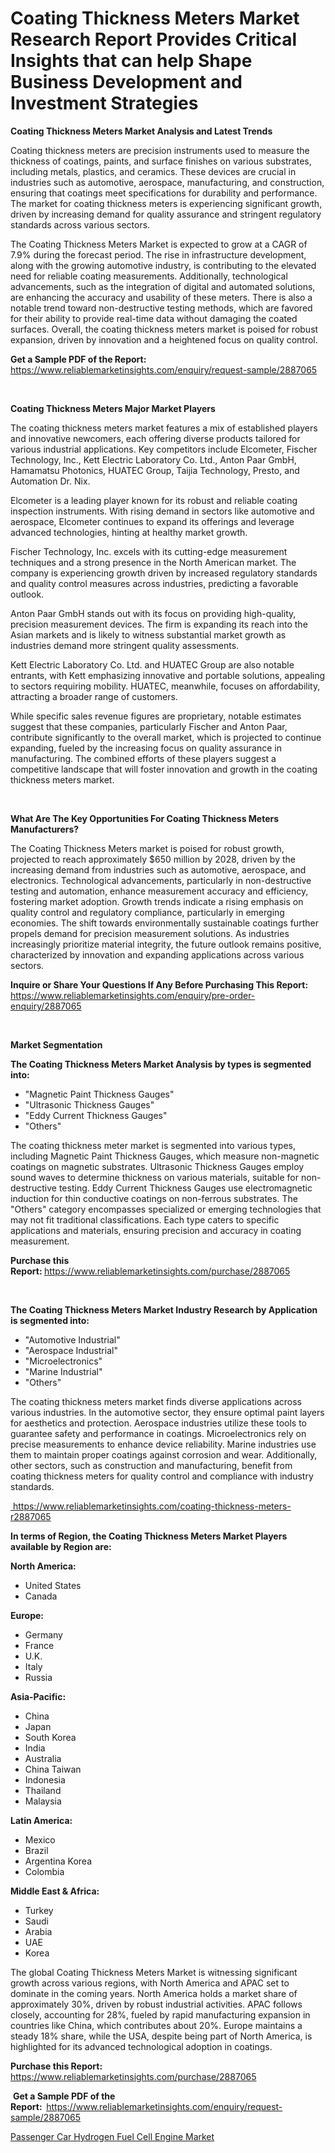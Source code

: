 <p><h1>Coating Thickness Meters Market Research Report Provides Critical Insights that can help Shape Business Development and Investment Strategies</h1></p><p><strong>Coating Thickness Meters Market Analysis and Latest Trends</strong></p>
<p><p>Coating thickness meters are precision instruments used to measure the thickness of coatings, paints, and surface finishes on various substrates, including metals, plastics, and ceramics. These devices are crucial in industries such as automotive, aerospace, manufacturing, and construction, ensuring that coatings meet specifications for durability and performance. The market for coating thickness meters is experiencing significant growth, driven by increasing demand for quality assurance and stringent regulatory standards across various sectors.</p><p>The Coating Thickness Meters Market is expected to grow at a CAGR of 7.9% during the forecast period. The rise in infrastructure development, along with the growing automotive industry, is contributing to the elevated need for reliable coating measurements. Additionally, technological advancements, such as the integration of digital and automated solutions, are enhancing the accuracy and usability of these meters. There is also a notable trend toward non-destructive testing methods, which are favored for their ability to provide real-time data without damaging the coated surfaces. Overall, the coating thickness meters market is poised for robust expansion, driven by innovation and a heightened focus on quality control.</p></p>
<p><strong>Get a Sample PDF of the Report:&nbsp;</strong> <a href="https://www.reliablemarketinsights.com/enquiry/request-sample/2887065?utm_campaign=3013&utm_medium=2&utm_source=Github&utm_content=ia&utm_term=13032025&utm_id=coating-thickness-meters">https://www.reliablemarketinsights.com/enquiry/request-sample/2887065</a></p>
<p>&nbsp;</p>
<p><strong>Coating Thickness Meters Major Market Players</strong></p>
<p><p>The coating thickness meters market features a mix of established players and innovative newcomers, each offering diverse products tailored for various industrial applications. Key competitors include Elcometer, Fischer Technology, Inc., Kett Electric Laboratory Co. Ltd., Anton Paar GmbH, Hamamatsu Photonics, HUATEC Group, Taijia Technology, Presto, and Automation Dr. Nix.</p><p>Elcometer is a leading player known for its robust and reliable coating inspection instruments. With rising demand in sectors like automotive and aerospace, Elcometer continues to expand its offerings and leverage advanced technologies, hinting at healthy market growth.</p><p>Fischer Technology, Inc. excels with its cutting-edge measurement techniques and a strong presence in the North American market. The company is experiencing growth driven by increased regulatory standards and quality control measures across industries, predicting a favorable outlook.</p><p>Anton Paar GmbH stands out with its focus on providing high-quality, precision measurement devices. The firm is expanding its reach into the Asian markets and is likely to witness substantial market growth as industries demand more stringent quality assessments.</p><p>Kett Electric Laboratory Co. Ltd. and HUATEC Group are also notable entrants, with Kett emphasizing innovative and portable solutions, appealing to sectors requiring mobility. HUATEC, meanwhile, focuses on affordability, attracting a broader range of customers.</p><p>While specific sales revenue figures are proprietary, notable estimates suggest that these companies, particularly Fischer and Anton Paar, contribute significantly to the overall market, which is projected to continue expanding, fueled by the increasing focus on quality assurance in manufacturing. The combined efforts of these players suggest a competitive landscape that will foster innovation and growth in the coating thickness meters market.</p></p>
<p>&nbsp;</p>
<p><strong>What Are The Key Opportunities For Coating Thickness Meters Manufacturers?</strong></p>
<p><p>The Coating Thickness Meters market is poised for robust growth, projected to reach approximately $650 million by 2028, driven by the increasing demand from industries such as automotive, aerospace, and electronics. Technological advancements, particularly in non-destructive testing and automation, enhance measurement accuracy and efficiency, fostering market adoption. Growth trends indicate a rising emphasis on quality control and regulatory compliance, particularly in emerging economies. The shift towards environmentally sustainable coatings further propels demand for precision measurement solutions. As industries increasingly prioritize material integrity, the future outlook remains positive, characterized by innovation and expanding applications across various sectors.</p></p>
<p><strong>Inquire or Share Your Questions If Any Before Purchasing This Report:</strong> <a href="https://www.reliablemarketinsights.com/enquiry/pre-order-enquiry/2887065?utm_campaign=3013&utm_medium=2&utm_source=Github&utm_content=ia&utm_term=13032025&utm_id=coating-thickness-meters">https://www.reliablemarketinsights.com/enquiry/pre-order-enquiry/2887065</a></p>
<p>&nbsp;</p>
<p><strong>Market Segmentation</strong></p>
<p><strong>The Coating Thickness Meters Market Analysis by types is segmented into:</strong></p>
<p><ul><li>"Magnetic Paint Thickness Gauges"</li><li>"Ultrasonic Thickness Gauges"</li><li>"Eddy Current Thickness Gauges"</li><li>"Others"</li></ul></p>
<p><p>The coating thickness meter market is segmented into various types, including Magnetic Paint Thickness Gauges, which measure non-magnetic coatings on magnetic substrates. Ultrasonic Thickness Gauges employ sound waves to determine thickness on various materials, suitable for non-destructive testing. Eddy Current Thickness Gauges use electromagnetic induction for thin conductive coatings on non-ferrous substrates. The "Others" category encompasses specialized or emerging technologies that may not fit traditional classifications. Each type caters to specific applications and materials, ensuring precision and accuracy in coating measurement.</p></p>
<p><strong>Purchase this Report:&nbsp;</strong><a href="https://www.reliablemarketinsights.com/purchase/2887065?utm_campaign=3013&utm_medium=2&utm_source=Github&utm_content=ia&utm_term=13032025&utm_id=coating-thickness-meters">https://www.reliablemarketinsights.com/purchase/2887065</a></p>
<p>&nbsp;</p>
<p><strong>The Coating Thickness Meters Market Industry Research by Application is segmented into:</strong></p>
<p><ul><li>"Automotive Industrial"</li><li>"Aerospace Industrial"</li><li>"Microelectronics"</li><li>"Marine Industrial"</li><li>"Others"</li></ul></p>
<p><p>The coating thickness meters market finds diverse applications across various industries. In the automotive sector, they ensure optimal paint layers for aesthetics and protection. Aerospace industries utilize these tools to guarantee safety and performance in coatings. Microelectronics rely on precise measurements to enhance device reliability. Marine industries use them to maintain proper coatings against corrosion and wear. Additionally, other sectors, such as construction and manufacturing, benefit from coating thickness meters for quality control and compliance with industry standards.</p></p>
<p><a href="https://www.reliablemarketinsights.com/coating-thickness-meters-r2887065?utm_campaign=3013&utm_medium=2&utm_source=Github&utm_content=ia&utm_term=13032025&utm_id=coating-thickness-meters">&nbsp;https://www.reliablemarketinsights.com/coating-thickness-meters-r2887065</a></p>
<p><strong>In terms of Region, the Coating Thickness Meters Market Players available by Region are:</strong></p>
<p>
    <p> <strong> North America: </strong>
        <ul>
            <li>United States</li>
            <li>Canada</li>
        </ul>
        </p> 
    <p> <strong> Europe: </strong>
        <ul>
            <li>Germany</li>
            <li>France</li>
            <li>U.K.</li>
            <li>Italy</li>
            <li>Russia</li>
        </ul>
        </p> 
    <p> <strong> Asia-Pacific: </strong>
        <ul>
            <li>China</li>
            <li>Japan</li>
            <li>South Korea</li>
            <li>India</li>
            <li>Australia</li>
            <li>China Taiwan</li>
            <li>Indonesia</li>
            <li>Thailand</li>
            <li>Malaysia</li>
        </ul>
        </p> 
    <p> <strong> Latin America: </strong>
        <ul>
            <li>Mexico</li>
            <li>Brazil</li>
            <li>Argentina Korea</li>
            <li>Colombia</li>
        </ul>
        </p> 
    <p> <strong> Middle East & Africa: </strong>
        <ul>
            <li>Turkey</li>
            <li>Saudi</li>
            <li>Arabia</li>
            <li>UAE</li>
            <li>Korea</li>
        </ul>
    </p>
    </p>
<p><p>The global Coating Thickness Meters Market is witnessing significant growth across various regions, with North America and APAC set to dominate in the coming years. North America holds a market share of approximately 30%, driven by robust industrial activities. APAC follows closely, accounting for 28%, fueled by rapid manufacturing expansion in countries like China, which contributes about 20%. Europe maintains a steady 18% share, while the USA, despite being part of North America, is highlighted for its advanced technological adoption in coatings.</p></p>
<p><strong>Purchase this Report: </strong><a href="https://www.reliablemarketinsights.com/purchase/2887065?utm_campaign=3013&utm_medium=2&utm_source=Github&utm_content=ia&utm_term=13032025&utm_id=coating-thickness-meters">https://www.reliablemarketinsights.com/purchase/2887065</a></p>
<p>&nbsp;<strong>Get a Sample PDF of the Report:&nbsp;&nbsp;</strong><a href="https://www.reliablemarketinsights.com/enquiry/request-sample/2887065?utm_campaign=3013&utm_medium=2&utm_source=Github&utm_content=ia&utm_term=13032025&utm_id=coating-thickness-meters">https://www.reliablemarketinsights.com/enquiry/request-sample/2887065</a></p>
<p><strong></strong></p>
<p><p><a href="https://github.com/vitrilaoire/Market-Research-Report-List-1/blob/main/passenger-car-hydrogen-fuel-cell-engine-market.md?utm_campaign=3013&utm_medium=2&utm_source=Github&utm_content=ia&utm_term=13032025&utm_id=coating-thickness-meters">Passenger Car Hydrogen Fuel Cell Engine Market</a></p></p>